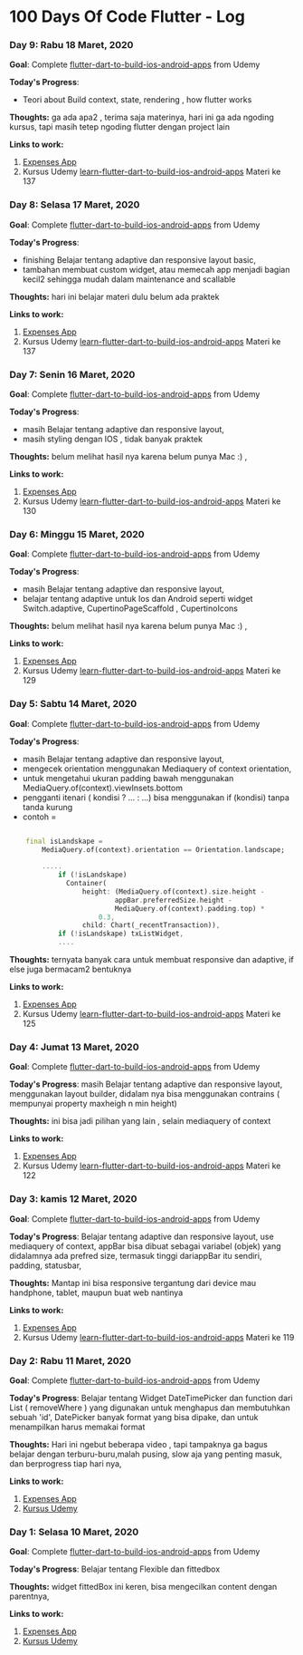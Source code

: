 # 100 Days Of Code Flutter - Log


### Day 9: Rabu 18 Maret, 2020

**Goal**: Complete  [flutter-dart-to-build-ios-android-apps](https://www.udemy.com/course/learn-flutter-dart-to-build-ios-android-apps) from Udemy


**Today's Progress**: 
- Teori about Build context, state, rendering , how flutter works

**Thoughts:**   ga ada apa2 , terima saja materinya, hari ini ga ada ngoding kursus, tapi masih tetep ngoding flutter dengan project lain

**Links to work:** 
1. [Expenses App](https://github.com/triyono777/expenses_app.git)
2. Kursus Udemy  [learn-flutter-dart-to-build-ios-android-apps](https://www.udemy.com/course/learn-flutter-dart-to-build-ios-android-apps/learn/lecture/14951102#content) Materi ke 137

### Day 8: Selasa 17 Maret, 2020

**Goal**: Complete  [flutter-dart-to-build-ios-android-apps](https://www.udemy.com/course/learn-flutter-dart-to-build-ios-android-apps) from Udemy


**Today's Progress**: 
- finishing Belajar tentang adaptive dan responsive layout basic, 
- tambahan membuat custom widget, atau memecah app menjadi bagian kecil2 sehingga mudah dalam maintenance and scallable

**Thoughts:**  hari ini belajar materi dulu belum ada praktek 

**Links to work:** 
1. [Expenses App](https://github.com/triyono777/expenses_app.git)
2. Kursus Udemy  [learn-flutter-dart-to-build-ios-android-apps](https://www.udemy.com/course/learn-flutter-dart-to-build-ios-android-apps/learn/lecture/14951102#content) Materi ke 137


### Day 7: Senin 16 Maret, 2020

**Goal**: Complete  [flutter-dart-to-build-ios-android-apps](https://www.udemy.com/course/learn-flutter-dart-to-build-ios-android-apps) from Udemy


**Today's Progress**: 
- masih Belajar tentang adaptive dan responsive layout, 
- masih styling dengan IOS , tidak banyak praktek 

**Thoughts:**  belum melihat hasil nya karena belum punya Mac :) , 

**Links to work:** 
1. [Expenses App](https://github.com/triyono777/expenses_app.git)
2. Kursus Udemy  [learn-flutter-dart-to-build-ios-android-apps](https://www.udemy.com/course/learn-flutter-dart-to-build-ios-android-apps/learn/lecture/14951102#content) Materi ke 130

### Day 6: Minggu 15 Maret, 2020

**Goal**: Complete  [flutter-dart-to-build-ios-android-apps](https://www.udemy.com/course/learn-flutter-dart-to-build-ios-android-apps) from Udemy


**Today's Progress**: 
- masih Belajar tentang adaptive dan responsive layout, 
- belajar tentang adaptive untuk Ios dan Android seperti widget Switch.adaptive, CupertinoPageScaffold , CupertinoIcons

**Thoughts:**  belum melihat hasil nya karena belum punya Mac :) , 

**Links to work:** 
1. [Expenses App](https://github.com/triyono777/expenses_app.git)
2. Kursus Udemy  [learn-flutter-dart-to-build-ios-android-apps](https://www.udemy.com/course/learn-flutter-dart-to-build-ios-android-apps/learn/lecture/14951102#content) Materi ke 129

### Day 5: Sabtu 14 Maret, 2020

**Goal**: Complete  [flutter-dart-to-build-ios-android-apps](https://www.udemy.com/course/learn-flutter-dart-to-build-ios-android-apps) from Udemy


**Today's Progress**: 
- masih Belajar tentang adaptive dan responsive layout, 
- mengecek orientation menggunakan Mediaquery of context orientation, 
- untuk mengetahui ukuran padding bawah menggunakan MediaQuery.of(context).viewInsets.bottom
- pengganti itenari ( kondisi ? ... : ...) bisa menggunakan if (kondisi) tanpa tanda kurung
- contoh = 
```dart

    final isLandskape =
        MediaQuery.of(context).orientation == Orientation.landscape;
        
        .....
            if (!isLandskape)
              Container(
                  height: (MediaQuery.of(context).size.height -
                          appBar.preferredSize.height -
                          MediaQuery.of(context).padding.top) *
                      0.3,
                  child: Chart(_recentTransaction)),
            if (!isLandskape) txListWidget,
            ....
```



**Thoughts:**  ternyata banyak cara untuk membuat responsive dan adaptive, if else juga bermacam2 bentuknya

**Links to work:** 
1. [Expenses App](https://github.com/triyono777/expenses_app.git)
2. Kursus Udemy  [learn-flutter-dart-to-build-ios-android-apps](https://www.udemy.com/course/learn-flutter-dart-to-build-ios-android-apps/learn/lecture/14951102#content) Materi ke 125

### Day 4: Jumat 13 Maret, 2020

**Goal**: Complete  [flutter-dart-to-build-ios-android-apps](https://www.udemy.com/course/learn-flutter-dart-to-build-ios-android-apps) from Udemy


**Today's Progress**: masih Belajar tentang adaptive dan responsive layout, menggunakan layout builder, didalam nya bisa menggunakan contrains ( mempunyai property maxheigh n min height)

**Thoughts:**  ini bisa jadi pilihan yang lain , selain mediaquery of context

**Links to work:** 
1. [Expenses App](https://github.com/triyono777/expenses_app.git)
2. Kursus Udemy  [learn-flutter-dart-to-build-ios-android-apps](https://www.udemy.com/course/learn-flutter-dart-to-build-ios-android-apps/learn/lecture/14951102#content) Materi ke 122


### Day 3: kamis 12 Maret, 2020

**Goal**: Complete  [flutter-dart-to-build-ios-android-apps](https://www.udemy.com/course/learn-flutter-dart-to-build-ios-android-apps) from Udemy


**Today's Progress**: Belajar tentang adaptive dan responsive layout, use mediaquery of context, appBar bisa dibuat sebagai variabel (objek) yang didalamnya ada prefred size, termasuk tinggi dariappBar itu sendiri, padding, statusbar,

**Thoughts:**  Mantap ini bisa responsive tergantung dari device mau handphone, tablet, maupun buat web nantinya

**Links to work:** 
1. [Expenses App](https://github.com/triyono777/expenses_app.git)
2. Kursus Udemy  [learn-flutter-dart-to-build-ios-android-apps](https://www.udemy.com/course/learn-flutter-dart-to-build-ios-android-apps/learn/lecture/14951102#content) Materi ke 119



### Day 2: Rabu 11 Maret, 2020

**Goal**: Complete  [flutter-dart-to-build-ios-android-apps](https://www.udemy.com/course/learn-flutter-dart-to-build-ios-android-apps) from Udemy


**Today's Progress**: Belajar tentang Widget DateTimePicker dan function dari List ( removeWhere ) yang digunakan untuk menghapus dan membutuhkan sebuah 'id', DatePicker banyak format yang bisa dipake, dan untuk menampilkan harus memakai format

**Thoughts:**  Hari ini ngebut beberapa video , tapi tampaknya ga bagus belajar dengan terburu-buru,malah pusing,  slow aja yang penting masuk, dan berprogress tiap hari nya,

**Links to work:** 
1. [Expenses App](https://github.com/triyono777/expenses_app.git)
2. [Kursus Udemy](https://www.udemy.com/course/learn-flutter-dart-to-build-ios-android-apps/learn/lecture/14951102#content)


### Day 1: Selasa 10 Maret, 2020

**Goal**: Complete  [flutter-dart-to-build-ios-android-apps](https://www.udemy.com/course/learn-flutter-dart-to-build-ios-android-apps) from Udemy


**Today's Progress**: Belajar tentang Flexible dan fittedbox

**Thoughts:** widget fittedBox ini keren, bisa mengecilkan content dengan parentnya, 

**Links to work:** 
1. [Expenses App](https://github.com/triyono777/expenses_app.git)
2. [Kursus Udemy](https://www.udemy.com/course/learn-flutter-dart-to-build-ios-android-apps/learn/lecture/14951102#content)

